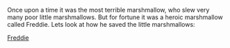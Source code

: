 Once upon a time it was the most terrible marshmallow, who slew very many poor little marshmallows.
But for fortune it was a heroic marshmallow called Freddie. Lets look at how he saved the little
marshmallows:

[Freddie](freddie/freddie.md)